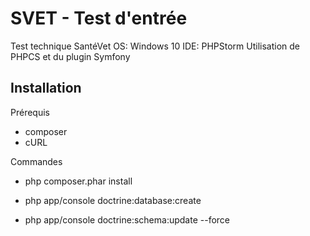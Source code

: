 SVET - Test d'entrée
========================
Test technique SantéVet
OS: Windows 10
IDE: PHPStorm
Utilisation de PHPCS et du plugin Symfony

Installation
--------------

Prérequis

  * composer
  * cURL

Commandes

  * php composer.phar install

  * php app/console doctrine:database:create

  * php app/console doctrine:schema:update --force